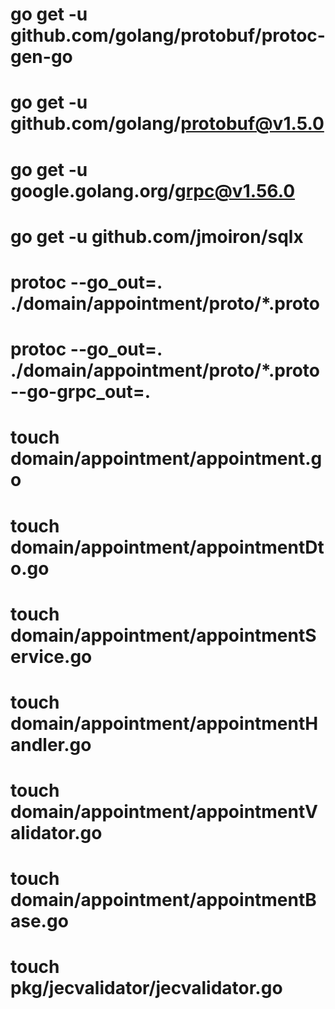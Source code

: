 <!-- Package List -->
# go get -u github.com/golang/protobuf/protoc-gen-go
# go get -u github.com/golang/protobuf@v1.5.0
# go get -u google.golang.org/grpc@v1.56.0
# go get -u github.com/jmoiron/sqlx

<!-- Command -->
<!-- ! Generate Proto -->
# protoc --go_out=. ./domain/appointment/proto/*.proto
<!-- ! Generate Proto GRPC -->
# protoc --go_out=. ./domain/appointment/proto/*.proto --go-grpc_out=.
<!-- ! Create File -->
# touch domain/appointment/appointment.go
# touch domain/appointment/appointmentDto.go
# touch domain/appointment/appointmentService.go
# touch domain/appointment/appointmentHandler.go
# touch domain/appointment/appointmentValidator.go
# touch domain/appointment/appointmentBase.go

# touch pkg/jecvalidator/jecvalidator.go
